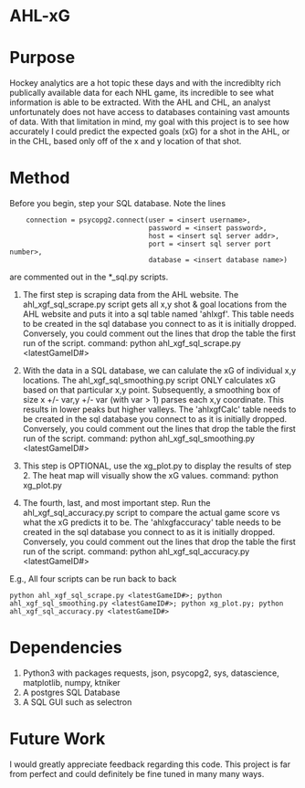 # AHL-xG

# Purpose
Hockey analytics are a hot topic these days and with the incrediblty rich publically available data for each NHL game, its incredible to see what information is able to be extracted. With the AHL and CHL, an analyst unfortunately does not have access to databases containing vast amounts of data. With that limitation in mind, my goal with this project is to see how accurately I could predict the expected goals (xG) for a shot in the AHL, or in the CHL, based only off of the x and y location of that shot. 

# Method
Before you begin, step your SQL database. Note the lines 
```
    connection = psycopg2.connect(user = <insert username>,
                                  password = <insert password>,
                                  host = <insert sql server addr>,
                                  port = <insert sql server port number>,
                                  database = <insert database name>)
```
are commented out in the *_sql.py scripts.

1. The first step is scraping data from the AHL website.
The ahl_xgf_sql_scrape.py script gets all x,y shot & goal locations from the AHL website and puts it into a sql table named 'ahlxgf'. This table needs to be created in the sql database you connect to as it is initially dropped. Conversely, you could comment out the lines that drop the table the first run of the script.
command: python ahl_xgf_sql_scrape.py <latestGameID#>

2. With the data in a SQL database, we can calulate the xG of individual x,y locations. The ahl_xgf_sql_smoothing.py script ONLY calculates xG based on that particular x,y point. Subsequently, a smoothing box of size x +/- var,y +/- var (with var > 1) parses each x,y coordinate. This results in lower peaks but
higher valleys. The 'ahlxgfCalc' table needs to be created in the sql database you connect to as it is initially dropped. Conversely, you could comment out the lines that drop the table the first run of the script.
command: python ahl_xgf_sql_smoothing.py <latestGameID#>

3. This step is OPTIONAL, use the xg_plot.py to display the results of step 2. The heat map will visually show the xG values. 
command: python xg_plot.py

4. The fourth, last, and most important step. Run the ahl_xgf_sql_accuracy.py script to compare the actual game score vs what the xG predicts it to be. The 'ahlxgfaccuracy' table needs to be created in the sql database you connect to as it is initially dropped. Conversely, you could comment out the lines that drop the table the first run of the script.
command: python ahl_xgf_sql_accuracy.py <latestGameID#>

E.g., All four scripts can be run back to back
```
python ahl_xgf_sql_scrape.py <latestGameID#>; python ahl_xgf_sql_smoothing.py <latestGameID#>; python xg_plot.py; python ahl_xgf_sql_accuracy.py <latestGameID#>
```

# Dependencies

1. Python3 with packages requests, json, psycopg2, sys, datascience, matplotlib, numpy, ktniker
2. A postgres SQL Database
3. A SQL GUI such as selectron

# Future Work

I would greatly appreciate feedback regarding this code. This project is far from perfect and could definitely be fine tuned in many many ways. 
